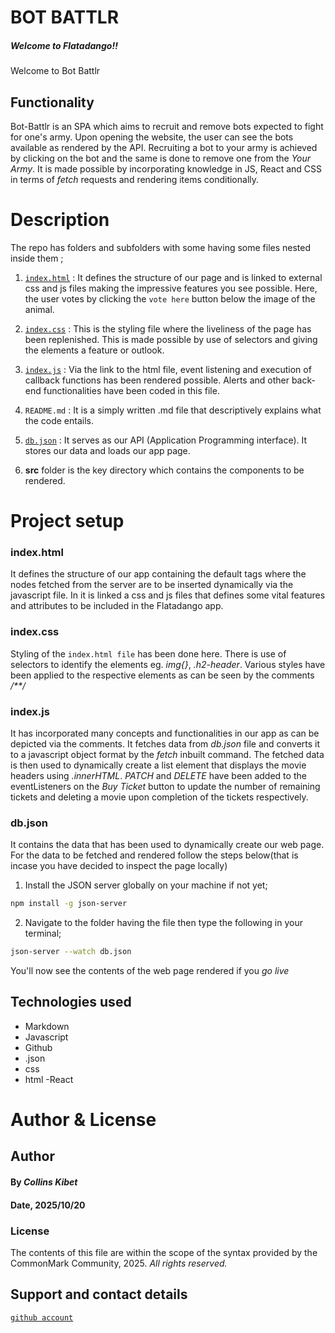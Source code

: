 # BOT BATTLR

##### Welcome to Flatadango!!
Welcome to Bot Battlr

## Functionality 
Bot-Battlr is an SPA which aims to recruit and remove bots expected to fight for one's army.
Upon opening the website, the user can see the bots available as rendered by the API. 
Recruiting a bot to your army is achieved by clicking on the bot and the same is done to remove one from the *Your Army*.
It is made possible by incorporating knowledge in JS, React and CSS in terms of *fetch* requests and rendering items conditionally.


# Description
The repo has folders and subfolders with some having some files  nested inside them ;
1. [`index.html`](./Flatad_folder/index.html) : It defines the structure of our page and is linked to external css and js files making the impressive features you see possible. 
Here, the user votes by clicking the `vote here` button below the image of the animal.

2. [`index.css`](./Flatad_folder/index.css) : This is the styling file where the liveliness of the page has been replenished. 
This is made possible by use of selectors and giving the elements a feature or outlook.

3. [`index.js`](./Flatad_folder/index.js) : Via the link to the html file, event listening and execution of callback functions has been rendered possible. 
Alerts and other back-end functionalities have been coded in this file.
4. `README.md` : It is a simply written .md file that descriptively explains what the code entails.
5. [`db.json`](./Flatad_folder/db.json) : It serves as our API (Application Programming interface).
It stores our data and loads our app page.
6. **src** folder is the key directory which contains the components to be rendered.
# Project setup
### index.html
It defines the structure of our  app containing the default tags where the nodes fetched from the server are to be inserted dynamically via the javascript file. In it is linked a css and js files that defines some vital features and attributes to be included in the Flatadango app. 

### index.css
Styling of the `index.html file` has been done here.
There is use of selectors to identify the elements eg. *img{}*, *.h2-header*.
Various styles have been applied to the respective elements as can be seen by the comments */**/*

 ### index.js
 It has incorporated many concepts and functionalities in our app as can be depicted via the comments.
 It fetches data from *db.json* file and converts it to a javascript object format by the *fetch* inbuilt command.
 The fetched data is then used to dynamically create a list element that displays the movie headers using *.innerHTML*.
 *PATCH* and *DELETE*  have been added to the eventListeners on the *Buy Ticket* button to update the number of remaining tickets and deleting a movie  upon completion of the tickets respectively.
 
 ### db.json
 It contains the data that has been  used to dynamically create our web page. For the data to be fetched and rendered follow the steps below(that is incase you have decided to inspect the page locally)

 1. Install the JSON server globally on your machine if not yet;
 ```sh
 npm install -g json-server
```

 2. Navigate to the folder having the file then type the following in your terminal;
 ```sh
 json-server --watch db.json
 ```  
 You'll now see the contents of the web page rendered if you *go live*
  

## Technologies used
- Markdown
- Javascript
- Github
- .json
- css
- html 
-React

# Author & License
## Author
#### By *Collins Kibet*
#### Date, 2025/10/20
### License
The contents of this file are within the scope of the syntax provided by the CommonMark Community, 2025.
*All rights reserved.*





## Support and contact details
[`github account`](https://github.com/kollcibe05-creator)





